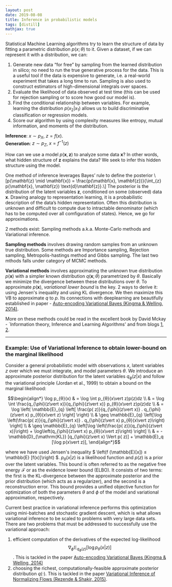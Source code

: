 ```yaml
---
layout: post
date: 2019-08-08
title: Inference in probabilistic models
tags: [distill]
mathjax: true
---
```


Statistical Machine Learning algorithms try to learn the structure of data by fitting a parametric distribution $p(x;θ)$ to it. Given a dataset, if we can represent it with a distribution, we can:

1. Generate new data “for free” by sampling from the learned distribution in silico; no need to run the true generative process for the data. This is a useful tool if the data is expensive to generate, i.e. a real-world experiment that takes a long time to run. Sampling is also used to construct estimators of high-dimensional integrals over spaces.
2. Evaluate the likelihood of data observed at test time (this can be used for rejection sampling or to score how good our model is).
3. Find the conditional relationship between variables. For example, learning the distribution $p(x_2\vert x_1)$ allows us to build discriminative classification or regression models.
4. Score our algorithm by using complexity measures like entropy, mutual information, and moments of the distribution.

__Inference__: $x\sim p_{X}$, $z=f(x)$.  
__Generation__: $z\sim p_{Z}$, $x=f^{-1}(z)$

How can we use a model $p(\mathbf{x}, \mathbf{z})$ to analyze some data $\mathbf{x}$? In other words, what hidden structure of $\mathbf{z}$ explains the data? We seek to infer this hidden structure using the model.

One method of inference leverages Bayes’ rule to define the posterior
\\[p(\mathbf{z} \mid \mathbf{x}) = \frac{p(\mathbf{x}, \mathbf{z})}{\int_{z} p(\mathbf{x}, \mathbf{z}) \text{d}\mathbf{z}}.\\]
​​ 
The posterior is the distribution of the latent variables $\mathbf{z}$, conditioned on some (observed) data $\mathbf{x}$. Drawing analogy to representation learning, it is a probabilistic description of the data’s hidden representation. Often this distribution is unknown and difficult to compute due to intractable denominator (which has to be computed over all comfiguration of states). Hence, we go for approximations.

$2$ methods exist: Sampling methods a.k.a. Monte-Carlo methods and Variational inference.

**Sampling methods** involves drawing random samples from an unknown true distribution. Some methods are Importance sampling, Rejection sampling, Metropolis-hastings method and Gibbs sampling. The last two mthods falls under category of MCMC methods.

**Variational methods** involves approximating the unknown true distribution $p(\mathbf{x})$ with a simpler known distribution $q(\mathbf{x};\theta)$ parametrized by $\theta$. Basically we minimize the divergence between these distributions over $\theta$. To approximate $p(\mathbf{x})$, *variational lower bound* is the key. 2 ways to derive it: using Jensen's inequality and using KL divergence. We then maximize this VB to approximate $q$ to $p$. Its connections with deeplearning are beautifully established in paper - [Auto-encoding Variational Bayes (Kingma & Welling, 2014)](https://arxiv.org/abs/1312.6114).

More on these methods could be read in the excellent book by David Mckay - `Information theory, Inference and Learning Algorithms' and from blogs [1](https://medium.com/neuralspace/inference-in-probabilistic-models-monte-carlo-and-deterministic-methods-eae8800ee095), [2](http://arogozhnikov.github.io/2016/12/19/markov_chain_monte_carlo.html).

---

### Example: Use of Variational Inference to obtain lower-bound on the marginal likelihood
Consider a general probabilistic model with observations $x$, latent variables $z$ over which we must integrate, and model parameters $θ$. We introduce an approximate posterior distribution for the latent variables $q_{\phi}(z\vert x)$ and follow the variational principle (Jordan et al., 1999) to obtain a bound on the marginal likelihood: 

$$\begin{align*} \log p_{θ}(x) & = \log \int p_{θ}(x\vert z)p(z)dz \\ 
                              & = \log \int \frac{q_{\phi}(z\vert x)}{q_{\phi}(z\vert x)} p_{θ}(x\vert z)p(z)dz \\
                              & = \log \left( \mathbb{E}_{q} \left[ \frac{p( z)}{q_{\phi}(z\vert x)} . q_{\phi}(z\vert x) p_{θ}(x\vert z) \right] \right) \\
                              & \geq \mathbb{E}_{q} \left[\log \left(\frac{p( z)}{q_{\phi}(z\vert x)} . q_{\phi}(z\vert x) p_{θ}(x\vert z)\right) \right]  \\
                              & \geq \mathbb{E}_{q} \left[\log \left(\frac{p( z)}{q_{\phi}(z\vert x)}\right) + \log\left(q_{\phi}(z\vert x) p_{θ}(x\vert z)\right) \right]  \\
                              & = -\mathbb{D}_{\mathrm{KL}} [q_{\phi}(z\vert x) \Vert p( z)] + \mathbb{E}_q [\log p(x\vert z)],
        \end{align*}$$

where we have used Jensen's inequality $ \left(f (\mathbb{E}[x]) ≤ \mathbb{E} [f(x)]\right) $. $p_θ (x\vert z)$ is a likelihood function and $p(z)$ is a prior over the latent variables. This bound is often referred to as the negative free energy $\mathcal{F}$ or as the evidence lower bound (ELBO). It consists of two terms: the first is the KL-divergence between the approximate posterior and the prior distribution (which acts as a regularizer), and the second is a reconstruction error. This bound provides a unified objective function for optimization of both the parameters $θ$ and $\phi$ of the model and variational approximation, respectively.

Current best practice in variational inference performs this optimization using mini-batches and stochastic gradient descent, which is what allows variational inference to be scaled to problems with very large data sets. There are two problems that must be addressed to successfully use the variational approach:

1. efficient computation of the derivatives of the expected log-likelihood $$\nabla_{\phi} \mathbb{E}_{q_{\phi}(z)}\left[\log p_{\theta} (x\vert z)\right]$$. This is tackled in the paper [Auto-encoding Variational Bayes (Kingma & Welling, 2014)](https://arxiv.org/abs/1312.6114) 
2. choosing the richest, computationally-feasible approximate posterior distribution $q(·)$. This is tackled in the paper [Variational Inference of Normalizing Flows (Rezende & Shakir, 2015)](/post/checksum/).

